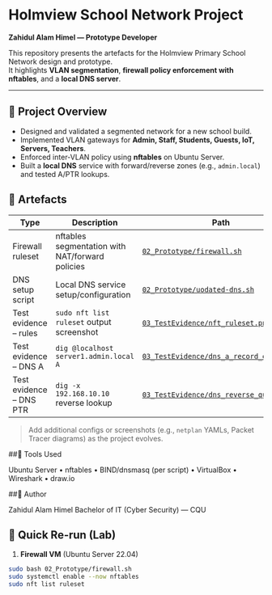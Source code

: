 # Holmview School Network Project
**Zahidul Alam Himel — Prototype Developer**

This repository presents the artefacts for the Holmview Primary School Network design and prototype.  
It highlights **VLAN segmentation**, **firewall policy enforcement with nftables**, and a **local DNS server**.

---

## 🔹 Project Overview
- Designed and validated a segmented network for a new school build.
- Implemented VLAN gateways for **Admin, Staff, Students, Guests, IoT, Servers, Teachers**.
- Enforced inter-VLAN policy using **nftables** on Ubuntu Server.
- Built a **local DNS** service with forward/reverse zones (e.g., `admin.local`) and tested A/PTR lookups.

## 🔹 Artefacts
| Type | Description | Path |
|---|---|---|
| Firewall ruleset | nftables segmentation with NAT/forward policies | [`02_Prototype/firewall.sh`](./02_Prototype/firewall.sh) |
| DNS setup script | Local DNS service setup/configuration | [`02_Prototype/uodated-dns.sh`](./02_Prototype/setup-dns.sh) |
| Test evidence – rules | `sudo nft list ruleset` output screenshot | [`03_TestEvidence/nft_ruleset.png`](./03_TestEvidence/nft_ruleset.png) |
| Test evidence – DNS A | `dig @localhost server1.admin.local A` | [`03_TestEvidence/dns_a_record_query.png`](./03_TestEvidence/dns_a_record_query.png) |
| Test evidence – DNS PTR | `dig -x 192.168.10.10` reverse lookup | [`03_TestEvidence/dns_reverse_query.png`](./03_TestEvidence/dns_ptr_query.png) |

> Add additional configs or screenshots (e.g., `netplan` YAMLs, Packet Tracer diagrams) as the project evolves.

##🔹 Tools Used

Ubuntu Server • nftables • BIND/dnsmasq (per script) • VirtualBox • Wireshark • draw.io

##🔹 Author

Zahidul Alam Himel
Bachelor of IT (Cyber Security) — CQU

## 🔹 Quick Re-run (Lab)
1) **Firewall VM** (Ubuntu Server 22.04)
```bash
sudo bash 02_Prototype/firewall.sh
sudo systemctl enable --now nftables
sudo nft list ruleset

